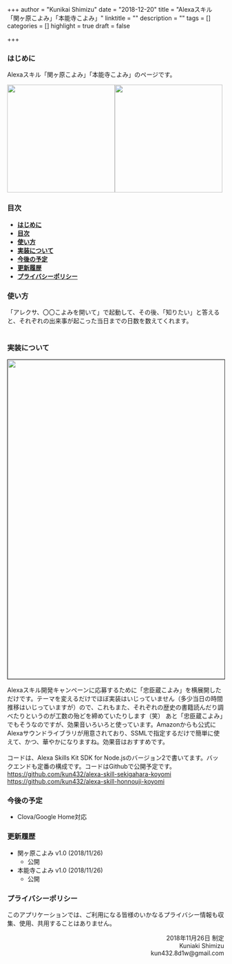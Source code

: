 +++
author = "Kunikai Shimizu"
date = "2018-12-20"
title = "Alexaスキル「関ヶ原こよみ」「本能寺こよみ」"
linktitle = ""
description = ""
tags = []
categories = []
highlight = true
draft = false

+++

### **はじめに**

Alexaスキル「関ヶ原こよみ」「本能寺こよみ」のページです。

<img src="/img/alexa-skill-sekigahara-koyomi.png" width=250 /><img src="/img/alexa-skill-honnouji-koyomi.png" width=250 />

### **目次**

<!-- TOC -->

- [**はじめに**](#はじめに)
- [**目次**](#目次)
- [**使い方**](#使い方)
- [**実装について**](#実装について)
- [**今後の予定**](#今後の予定)
- [**更新履歴**](#更新履歴)
- [**プライバシーポリシー**](#プライバシーポリシー)

<!-- /TOC -->

### **使い方**

「アレクサ、〇〇こよみを開いて」で起動して、その後、「知りたい」と答えると、それぞれの出来事が起こった当日までの日数を数えてくれます。
<br />
<br />
<!-- スキルを利用するには、 Amazonの[スキルページ](https://www.amazon.co.jp/kun432-関ヶ原こよみ/dp/B07KW3C182) か [Alexaダッシュボード]( https://alexa.amazon.co.jp/spa/index.html#skills/dp/B07H96LR81/?ref=skill_dsk_skb_sr_0&qid=1537203503) から有効にして下さい。 -->

### **実装について**

<img src="/img/design-alexa-skill-http-status-code.png" width=740 border=1 />

Alexaスキル開発キャンペーンに応募するために「忠臣蔵こよみ」を横展開しただけです。テーマを変えるだけでほぼ実装はいじっていません（多少当日の時間推移はいじっていますが）ので、これもまた、それぞれの歴史の書籍読んだり調べたりというのが工数の殆どを締めていたりします（笑）
あと「忠臣蔵こよみ」でもそうなのですが、効果音いろいろと使っています。Amazonからも公式にAlexaサウンドライブラリが用意されており、SSMLで指定するだけで簡単に使えて、かつ、華やかになりますね。効果音はおすすめです。
<br />
<br />
コードは、Alexa Skills Kit SDK for Node.jsのバージョン2で書いてます。バックエンドも定番の構成です。コードはGithubで公開予定です。
<br />
https://github.com/kun432/alexa-skill-sekigahara-koyomi<br />
https://github.com/kun432/alexa-skill-honnouji-koyomi

### **今後の予定**

- Clova/Google Home対応

### **更新履歴**

- 関ヶ原こよみ v1.0 (2018/11/26)
  - 公開
- 本能寺こよみ v1.0 (2018/11/26)
  - 公開

### **プライバシーポリシー**

このアプリケーションでは、ご利用になる皆様のいかなるプライバシー情報も収集、使用、共用することはありません。

<div style="text-align: right;">
2018年11月26日 制定<br />
Kuniaki Shimizu<br />
kun432.8d1w@gmail.com<br />
</div>